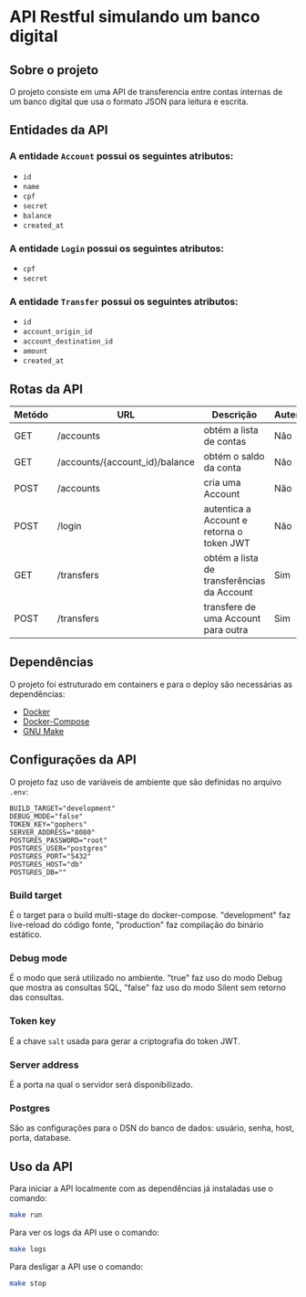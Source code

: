 # API Restful simulando um banco digital

## Sobre o projeto

O projeto consiste em uma API de transferencia entre contas internas de um banco digital que usa o formato JSON para leitura e escrita.

## Entidades da API

### A entidade `Account` possui os seguintes atributos:

* `id`
* `name`
* `cpf`
* `secret`
* `balance`
* `created_at`

### A entidade `Login` possui os seguintes atributos:

* `cpf`
* `secret`

### A entidade `Transfer` possui os seguintes atributos:

* `id`
* `account_origin_id`
* `account_destination_id`
* `amount`
* `created_at`


## Rotas da API

| Metódo | URL                            | Descrição                                  | Autenticação |
|--------|--------------------------------|--------------------------------------------|--------------|
| GET    | /accounts                      | obtém a lista de contas                    | Não          |
| GET    | /accounts/{account_id}/balance | obtém o saldo da conta                     | Não          |
| POST   | /accounts                      | cria uma Account                           | Não          |
| POST   | /login                         | autentica a Account e retorna o token JWT  | Não          |
| GET    | /transfers                     | obtém a lista de transferências da Account | Sim          |
| POST   | /transfers                     | transfere de uma Account para outra        | Sim          |

## Dependências

O projeto foi estruturado em containers e para o deploy são necessárias as dependências:

* [Docker](https://docs.docker.com/engine/install/)
* [Docker-Compose](https://docs.docker.com/compose/install/)
* [GNU Make](https://www.gnu.org/software/make/)

## Configurações da API

O projeto faz uso de variáveis de ambiente que são definidas no arquivo `.env`:

```
BUILD_TARGET="development"
DEBUG_MODE="false"
TOKEN_KEY="gophers"
SERVER_ADDRESS="8080"
POSTGRES_PASSWORD="root"
POSTGRES_USER="postgres"
POSTGRES_PORT="5432"
POSTGRES_HOST="db"
POSTGRES_DB=""
```

### Build target

É o target para o build multi-stage do docker-compose. "development" faz live-reload do código fonte, "production" faz compilação do binário estático.

### Debug mode

É o modo que será utilizado no ambiente. "true" faz uso do modo Debug que mostra as consultas SQL, "false" faz uso do modo Silent sem retorno das consultas.

### Token key

É a chave `salt` usada para gerar a criptografia do token JWT.

### Server address

É a porta na qual o servidor será disponibilizado.

### Postgres

São as configurações para o DSN do banco de dados: usuário, senha, host, porta, database.

## Uso da API

Para iniciar a API localmente com as dependências já instaladas use o comando:

``` sh
make run
```

Para ver os logs da API use o comando:

``` sh
make logs
```

Para desligar a API use o comando:

``` sh
make stop
```
